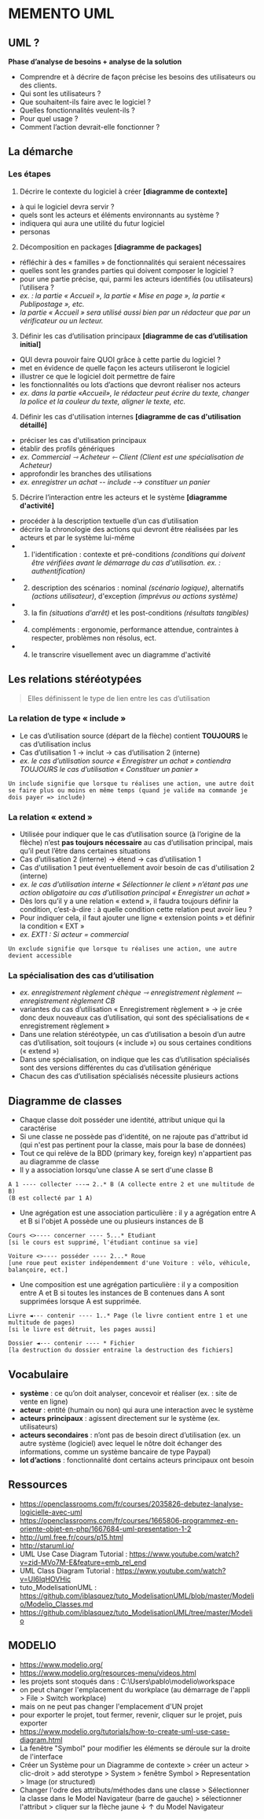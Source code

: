 # MEMENTO UML

## UML ?

**Phase d’analyse de besoins + analyse de la solution**
+ Comprendre et à décrire de façon précise les besoins des utilisateurs ou des clients.
+ Qui sont les utilisateurs ?
+ Que souhaitent-ils faire avec le logiciel ?
+ Quelles fonctionnalités veulent-ils ?
+ Pour quel usage ? 
+ Comment l’action devrait-elle fonctionner ?


## La démarche

### Les étapes

1. Décrire le contexte du logiciel à créer **[diagramme de contexte]**
* à qui le logiciel devra servir ?
* quels sont les acteurs et éléments environnants au système ?
* indiquera qui aura une utilité du futur logiciel
* personas
2. Décomposition en packages **[diagramme de packages]**
* réfléchir à des « familles » de fonctionnalités qui seraient nécessaires
* quelles sont les grandes parties qui doivent composer le logiciel ?
* pour une partie précise, qui, parmi les acteurs identifiés (ou utilisateurs) l’utilisera ?
* *ex. : la partie « Accueil », la partie « Mise en page », la partie « Publipostage », etc.*
* *la partie « Accueil » sera utilisé aussi bien par un rédacteur que par un vérificateur ou un lecteur.*
3. Définir les cas d’utilisation principaux **[diagramme de cas d’utilisation initial]**
* QUI devra pouvoir faire QUOI grâce à cette partie du logiciel ?
* met en évidence de quelle façon les acteurs utiliseront le logiciel
* illustrer ce que le logiciel doit permettre de faire
* les fonctionnalités ou lots d’actions que devront réaliser nos acteurs
* *ex. dans la partie «Accueil», le rédacteur peut écrire du texte, changer la police et la couleur du texte, aligner le texte, etc.*
4. Définir les cas d'utilisation internes **[diagramme de cas d'utilisation détaillé]**
* préciser les cas d'utilisation principaux
* établir des profils génériques
* *ex. Commercial ⇾ Acheteur ⇽ Client (Client est une spécialisation de Acheteur)*
* approfondir les branches des utilisations
* *ex. enregistrer un achat -- include -→ constituer un panier*
5. Décrire l’interaction entre les acteurs et le système **[diagramme d'activité]**
* procéder à la description textuelle d’un cas d’utilisation
* décrire la chronologie des actions qui devront être réalisées par les acteurs et par le système lui-même
* 1) l'identification : contexte et pré-conditions *(conditions qui doivent être vérifiées avant le démarrage du cas d'utilisation. ex. : authentification)*
* 2) description des scénarios : nominal *(scénario logique)*, alternatifs *(actions utilisateur)*, d'exception *(imprévus ou actions système)*
* 3) la fin *(situations d'arrêt)* et les post-conditions *(résultats tangibles)*
* 4) compléments : ergonomie, performance attendue, contraintes à respecter, problèmes non résolus, ect.
* 4) le transcrire visuellement avec un diagramme d'activité


## Les relations stéréotypées

> Elles définissent le type de lien entre les cas d’utilisation

### La relation de type « include »

* Le cas d’utilisation source (départ de la flèche) contient **TOUJOURS** le cas d’utilisation inclus
* Cas d’utilisation 1 -> inclut -> cas d’utilisation 2 (interne)
* *ex. le cas d’utilisation source « Enregistrer un achat » contiendra TOUJOURS le cas d’utilisation « Constituer un panier »*
```
Un include signifie que lorsque tu réalises une action, une autre doit se faire plus ou moins en même temps (quand je valide ma commande je dois payer => include)
```

### La relation « extend »

* Utilisée pour indiquer que le cas d’utilisation source (à l’origine de la flèche) n’est **pas toujours nécessaire** au cas d’utilisation principal, mais qu’il peut l’être dans certaines situations
* Cas d’utilisation 2 (interne) -> étend -> cas d’utilisation 1
* Cas d'utilisation 1 peut éventuellement avoir besoin de cas d'utilisation 2 (interne)
* *ex. le cas d’utilisation interne « Sélectionner le client » n’étant pas une action obligatoire au cas d’utilisation principal « Enregistrer un achat »*
* Dès lors qu’il y a une relation « extend », il faudra toujours définir la condition, c’est-à-dire : à quelle condition cette relation peut avoir lieu ?
* Pour indiquer cela, il faut ajouter une ligne « extension points » et définir la condition « EXT »
* *ex. EXT1 : Si acteur = commercial*
```
Un exclude signifie que lorsque tu réalises une action, une autre devient accessible
```

### La spécialisation des cas d’utilisation

* *ex. enregistrement règlement chèque ⇾ enregistrement règlement ⇽ enregistrement règlement CB*
* variantes du cas d’utilisation « Enregistrement règlement » → je crée donc deux nouveaux cas d’utilisation, qui sont des spécialisations de « enregistrement règlement »
* Dans une relation stéréotypée, un cas d’utilisation a besoin d’un autre cas d’utilisation, soit toujours (« include ») ou sous certaines conditions (« extend »)
* Dans une spécialisation, on indique que les cas d’utilisation spécialisés sont des versions différentes du cas d’utilisation générique
* Chacun des cas d’utilisation spécialisés nécessite plusieurs actions

## Diagramme de classes

* Chaque classe doit posséder une identité, attribut unique qui la caractérise
* Si une classe ne possède pas d'identité, on ne rajoute pas d'attribut id (qui n'est pas pertinent pour la classe, mais pour la base de données)
* Tout ce qui relève de la BDD (primary key, foreign key) n'appartient pas au diagramme de classe
* Il y a association lorsqu'une classe A se sert d'une classe B
```
A 1 ---- collecter ---→ 2..* B (A collecte entre 2 et une multitude de B)
(B est collecté par 1 A)
```
* Une agrégation est une association particulière : il y a agrégation entre A et B si l'objet A possède une ou plusieurs instances de B
```
Cours <>---- concerner ---- 5...* Etudiant
[si le cours est supprimé, l'étudiant continue sa vie]

Voiture <>---- posséder ---- 2...* Roue
[une roue peut exister indépendemment d'une Voiture : vélo, véhicule, balançoire, ect.]
```
* Une composition est une agrégation particulière : il y a composition entre A et B si toutes les instances de B contenues dans A sont supprimées lorsque A est supprimée.
```
Livre ◄--- contenir ---- 1..* Page (le livre contient entre 1 et une multitude de pages)
[si le livre est détruit, les pages aussi]

Dossier ◄--- contenir ---- * Fichier
[la destruction du dossier entraine la destruction des fichiers]
```


## Vocabulaire

+ **système** : ce qu’on doit analyser, concevoir et réaliser (ex. : site de vente en ligne)
+ **acteur** : entité (humain ou non) qui aura une interaction avec le système
+ **acteurs principaux** : agissent directement sur le système (ex. utilisateurs)
+ **acteurs secondaires** : n’ont pas de besoin direct d’utilisation (ex. un autre système (logiciel) avec lequel le nôtre doit échanger des informations, comme un système bancaire de type Paypal)
+ **lot d’actions** : fonctionnalité dont certains acteurs principaux ont besoin


## Ressources

+ https://openclassrooms.com/fr/courses/2035826-debutez-lanalyse-logicielle-avec-uml
+ https://openclassrooms.com/fr/courses/1665806-programmez-en-oriente-objet-en-php/1667684-uml-presentation-1-2
+ http://uml.free.fr/cours/p15.html
+ http://staruml.io/
+ UML Use Case Diagram Tutorial : https://www.youtube.com/watch?v=zid-MVo7M-E&feature=emb_rel_end
+ UML Class Diagram Tutorial : https://www.youtube.com/watch?v=UI6lqHOVHic
+ tuto_ModelisationUML : https://github.com/iblasquez/tuto_ModelisationUML/blob/master/Modelio/Modelio_Classes.md
+ https://github.com/iblasquez/tuto_ModelisationUML/tree/master/Modelio


## MODELIO

* https://www.modelio.org/
* https://www.modelio.org/resources-menu/videos.html
* les projets sont stoqués dans : C:\Users\pablo\modelio\workspace
* on peut changer l'emplacement du workplace (au démarrage de l'appli > File > Switch workplace)
* mais on ne peut pas changer l'emplacement d'UN projet
* pour exporter le projet, tout fermer, revenir, cliquer sur le projet, puis exporter
* https://www.modelio.org/tutorials/how-to-create-uml-use-case-diagram.html
* La fenêtre "Symbol" pour modifier les éléments se déroule sur la droite de l'interface
* Créer un Système pour un Diagramme de contexte > créer un acteur > clic-droit > add sterotype > System > fenêtre Symbol > Representation > Image (or structured)
* Changer l'odre des attributs/méthodes dans une classe > Sélectionner la classe dans le Model Navigateur (barre de gauche) > sélectionner l'attribut > cliquer sur la flèche jaune ↓ ↑ du Model Navigateur